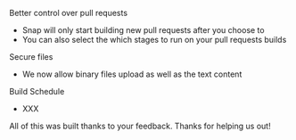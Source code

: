 Better control over pull requests

* Snap will only start building new pull requests after you choose to
* You can also select the which stages to run on your pull requests builds

Secure files

* We now allow binary files upload as well as the text content

Build Schedule

* XXX

All of this was built thanks to your feedback. Thanks for helping us out!